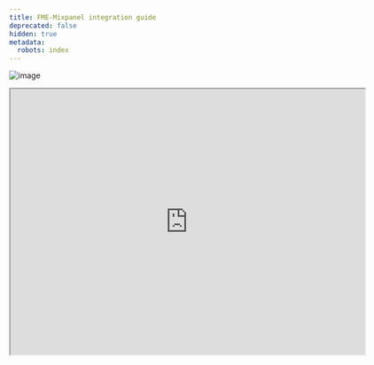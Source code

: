 ```yaml
---
title: FME-Mixpanel integration guide
deprecated: false
hidden: true
metadata:
  robots: index
---
```

![image](https://drive.google.com/file/d/1o8aRu2Hlt6lXZhe80ApUdZjwxBagARnJ/view?usp=drive_link)

<iframe src="https://drive.google.com/file/d/1o8aRu2Hlt6lXZhe80ApUdZjwxBagARnJ/preview" width="640" height="480" allow="autoplay"></iframe>
